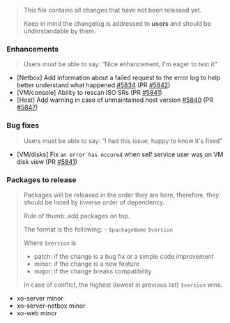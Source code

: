 > This file contains all changes that have not been released yet.
>
> Keep in mind the changelog is addressed to **users** and should be
> understandable by them.

### Enhancements

> Users must be able to say: “Nice enhancement, I'm eager to test it”

- [Netbox] Add information about a failed request to the error log to help better understand what happened [#5834](https://github.com/vatesfr/xen-orchestra/issues/5834) (PR [#5842](https://github.com/vatesfr/xen-orchestra/pull/5842))
- [VM/console] Ability to rescan ISO SRs (PR [#5841](https://github.com/vatesfr/xen-orchestra/pull/5841))
- [Host] Add warning in case of unmaintained host version [#5840](https://github.com/vatesfr/xen-orchestra/issues/5840) (PR [#5847](https://github.com/vatesfr/xen-orchestra/pull/5847))

### Bug fixes

> Users must be able to say: “I had this issue, happy to know it's fixed”

- [VM/disks] Fix `an error has occured` when self service user was on VM disk view (PR [#5841](https://github.com/vatesfr/xen-orchestra/pull/5841))

### Packages to release

> Packages will be released in the order they are here, therefore, they should
> be listed by inverse order of dependency.
>
> Rule of thumb: add packages on top.
>
> The format is the following: - `$packageName` `$version`
>
> Where `$version` is
>
> - patch: if the change is a bug fix or a simple code improvement
> - minor: if the change is a new feature
> - major: if the change breaks compatibility
>
> In case of conflict, the highest (lowest in previous list) `$version` wins.

- xo-server minor
- xo-server-netbox minor
- xo-web minor
